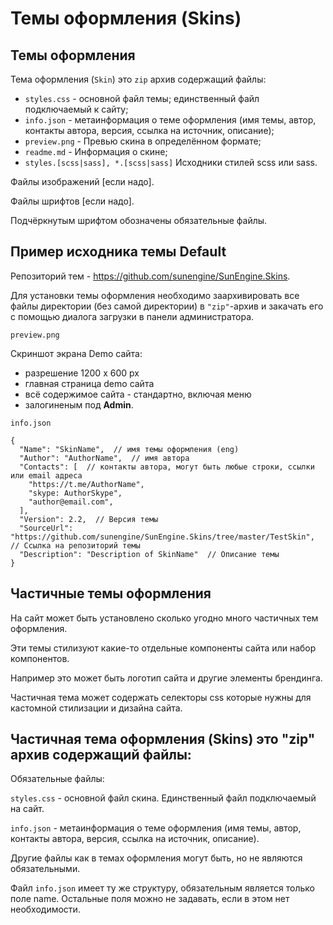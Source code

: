 # Темы оформления (Skins)

## Темы оформления

Тема оформления (`Skin`) это `zip` архив содержащий файлы:
- `styles.css` - основной файл темы; единственный файл подключаемый к сайту;
- `info.json` - метаинформация о теме оформления (имя темы, автор, контакты автора, версия, ссылка на источник, описание);
- `preview.png` - Превью скина в определённом формате;
- `readme.md` - Информация о скине;
- `styles.[scss|sass], *.[scss|sass]` Исходники стилей scss или sass.

Файлы изображений [если надо].

Файлы шрифтов [если надо].

Подчёркнутым шрифтом обозначены обязательные файлы.

## Пример исходника темы Default

Репозиторий тем - https://github.com/sunengine/SunEngine.Skins.

Для установки темы оформления необходимо заархивировать все файлы директории (без самой директории) в `"zip"`-архив и закачать его с помощью диалога загрузки в панели администратора.

`preview.png`

Скриншот экрана Demo сайта:

- разрешение 1200 x 600 px 
- главная страница demo сайта
- всё содержимое сайта - стандартно, включая меню
- залогиненым под **Admin**.

`info.json`

```
{
  "Name": "SkinName",  // имя темы оформления (eng)
  "Author": "AuthorName",  // имя автора
  "Contacts": [  // контакты автора, могут быть любые строки, ссылки или email адреса
    "https://t.me/AuthorName",  
    "skype: AuthorSkype",
    "author@email.com",
  ],
  "Version": 2.2,  // Версия темы
  "SourceUrl": "https://github.com/sunengine/SunEngine.Skins/tree/master/TestSkin",   // Ссылка на репозиторий темы
  "Description": "Description of SkinName"  // Описание темы
}
```


## Частичные темы оформления

На сайт может быть установлено сколько угодно много частичных тем оформления.

Эти темы стилизуют какие-то отдельные компоненты сайта или набор компонентов.

Например это может быть логотип сайта и другие элементы брендинга.

Частичная тема может содержать селекторы css которые нужны для кастомной стилизации и дизайна сайта.


## Частичная тема оформления (Skins) это "zip" архив содержащий файлы:

Обязательные файлы:

`styles.css` - основной файл скина. Единственный файл подключаемый на сайт.

`info.json` - метаинформация о теме оформления (имя темы, автор, контакты автора, версия, ссылка на источник, описание).

Другие файлы как в темах оформления могут быть, но не являются обязательными.

Файл `info.json` имеет ту же структуру, обязательным является только поле name. Остальные поля можно не задавать, если в этом нет необходимости.
